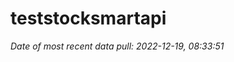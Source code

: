 
<!-- README.md is generated from README.Rmd. Please edit that file -->

# teststocksmartapi

*Date of most recent data pull: 2022-12-19, 08:33:51*
